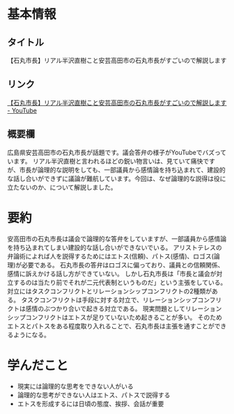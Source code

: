 # 基本情報
## タイトル
【石丸市長】リアル半沢直樹こと安芸高田市の石丸市長がすごいので解説します

## リンク
[【石丸市長】リアル半沢直樹こと安芸高田市の石丸市長がすごいので解説します - YouTube](https://www.youtube.com/watch?v=DmOyWM0zbqM)

## 概要欄
広島県安芸高田市の石丸市長が話題です。議会答弁の様子がYouTubeでバズっています。
リアル半沢直樹と言われるほどの鋭い物言いは、見ていて痛快ですが、市長が論理的な説明をしても、一部議員から感情論を持ち込まれて、建設的な話し合いができずに議論が難航しています。今回は、なぜ論理的な説得は役に立たないのか、について解説しました。

# 要約
安高田市の石丸市長は議会で論理的な答弁をしていますが、一部議員から感情論を持ち込まれてしまい建設的な話し合いができないでいる。
アリストテレスの弁論術によれば人を説得するためにはエトス(信頼)、パトス(感情)、ロゴス(論理)が必要である。
石丸市長の答弁はロゴスに偏っており、議員との信頼関係、感情に訴えかける話し方ができていない。
しかし石丸市長は「市長と議会が対立するのは当たり前でそれが二元代表制というものだ」という主張をしている。
対立にはタスクコンフリクトとリレーションシップコンフリクトの2種類がある。
タスクコンフリクトは手段に対する対立で、リレーションシップコンフリクトは感情のぶつかり合いで起きる対立である。
現実問題としてリレーションシップコンフリクトはエトスが足りていないため起きることが多い。
そのためエトスとパトスをある程度取り入れることで、石丸市長は主張を通すことができるようになる。

# 学んだこと
- 現実には論理的な思考をできない人がいる
- 論理的な思考ができない人はエトス、パトスで説得する
- エトスを形成するには日頃の態度、挨拶、会話が重要

